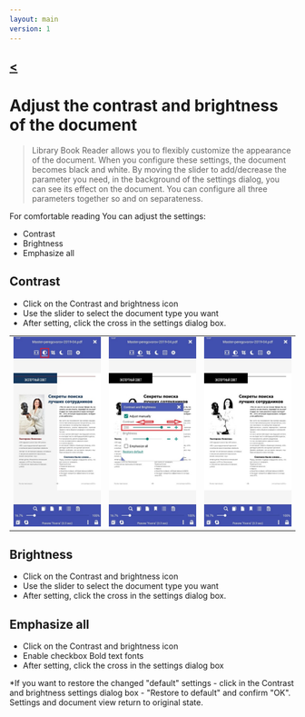 ```yaml
---
layout: main
version: 1
---
```

[<](/wiki/faq)
---

# Adjust the contrast and brightness of the document

> Library Book Reader allows you to flexibly customize the appearance of the document. When you configure these settings, the document becomes black and white. By moving the slider to add/decrease the parameter you need, 
in the background of the settings dialog, you can see its effect on the document. You can configure all three parameters together
so and on separateness.

For comfortable reading You can adjust the settings:
* Contrast
* Brightness 
* Emphasize all

## Contrast
* Click on the Contrast and brightness icon
* Use the slider to select the document type you want
* After setting, click the cross in the settings dialog box.


||||
|-|-|-|
|![](10.jpg)|![](11.jpg)|![](12.jpg)|

## Brightness 
* Click on the Contrast and brightness icon
* Use the slider to select the document type you want
* After setting, click the cross in the settings dialog box.


## Emphasize all
* Click on the Contrast and brightness icon
* Enable checkbox Bold text fonts
* After setting, click the cross in the settings dialog box



*If you want to restore the changed "default" settings - click in the Contrast and brightness settings dialog box - "Restore to default" and confirm "OK". Settings and document view return to original state.
